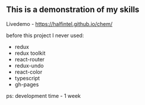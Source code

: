 ## This is a demonstration of my skills
Livedemo - https://halfintel.github.io/chem/

before this project I never used:
- redux
- redux toolkit
- react-router
- redux-undo
- react-color
- typescript
- gh-pages

ps: development time - 1 week

